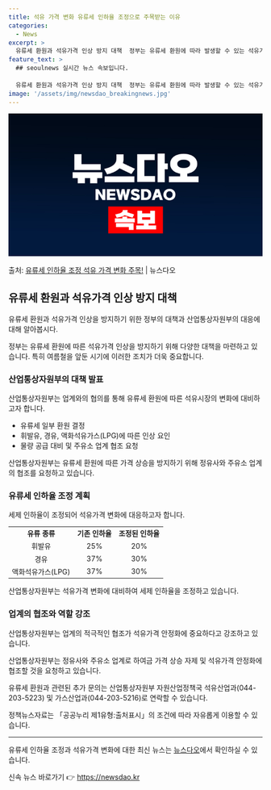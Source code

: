 ```yaml
---
title: 석유 가격 변화 유류세 인하율 조정으로 주목받는 이유
categories:
  - News
excerpt: >
  유류세 환원과 석유가격 인상 방지 대책  정부는 유류세 환원에 따라 발생할 수 있는 석유가격의 인상을 방지하…
feature_text: >
  ## seoulnews 실시간 뉴스 속보입니다.

  유류세 환원과 석유가격 인상 방지 대책  정부는 유류세 환원에 따라 발생할 수 있는 석유가격의 인상을 방지하…
image: '/assets/img/newsdao_breakingnews.jpg'
---
```


![뉴스다오 속보](/assets/img/newsdao_breakingnews.jpg)

<p>출처: <a href="https://newsdao.kr/4360" rel="dofollow">유류세 인하율 조정 석유 가격 변화 주목!</a> | 뉴스다오</p>

<h2 data-ke-size="size26">유류세 환원과 석유가격 인상 방지 대책</h2>
유류세 환원과 석유가격 인상을 방지하기 위한 정부의 대책과 산업통상자원부의 대응에 대해 알아봅시다.

<p data-ke-size="size16">정부는 유류세 환원에 따른 석유가격 인상을 방지하기 위해 다양한 대책을 마련하고 있습니다. 특히 여름철을 앞둔 시기에 이러한 조치가 더욱 중요합니다.</p>

<h3>산업통상자원부의 대책 발표</h3>
산업통상자원부는 업계와의 협의를 통해 유류세 환원에 따른 석유시장의 변화에 대비하고자 합니다.

<ul>
  <li>유류세 일부 환원 결정</li>
  <li>휘발유, 경유, 액화석유가스(LPG)에 따른 인상 요인</li>
  <li>물량 공급 대비 및 주유소 업계 협조 요청</li>
</ul>

<p data-ke-size="size16">산업통상자원부는 유류세 환원에 따른 가격 상승을 방지하기 위해 정유사와 주유소 업계의 협조를 요청하고 있습니다.</p>

<h3>유류세 인하율 조정 계획</h3>
세제 인하율이 조정되어 석유가격 변화에 대응하고자 합니다.

<table>
  <tr>
    <td style="text-align: center; height: 17px;"><b>유류 종류</b></td>
    <td style="text-align: center; height: 17px;"><b>기존 인하율</b></td>
    <td style="text-align: center; height: 17px;"><b>조정된 인하율</b></td>
  </tr>
  <tr>
    <td style="text-align: center; height: 17px;">휘발유</td>
    <td style="text-align: center; height: 17px;">25%</td>
    <td style="text-align: center; height: 17px;">20%</td>
  </tr>
  <tr>
    <td style="text-align: center; height: 17px;">경유</td>
    <td style="text-align: center; height: 17px;">37%</td>
    <td style="text-align: center; height: 17px;">30%</td>
  </tr>
  <tr>
    <td style="text-align: center; height: 17px;">액화석유가스(LPG)</td>
    <td style="text-align: center; height: 17px;">37%</td>
    <td style="text-align: center; height: 17px;">30%</td>
  </tr>
</table>

<p data-ke-size="size16">산업통상자원부는 석유가격 변화에 대비하여 세제 인하율을 조정하고 있습니다.</p>

<h3>업계의 협조와 역할 강조</h3>
산업통상자원부는 업계의 적극적인 협조가 석유가격 안정화에 중요하다고 강조하고 있습니다.

<p data-ke-size="size16">산업통상자원부는 정유사와 주유소 업계로 하여금 가격 상승 자제 및 석유가격 안정화에 협조할 것을 요청하고 있습니다.</p>

<p data-ke-size="size16">유류세 환원과 관련된 추가 문의는 산업통상자원부 자원산업정책국 석유산업과(044-203-5223) 및 가스산업과(044-203-5216)로 연락할 수 있습니다.</p>
<p data-ke-size="size16">정책뉴스자료는 「공공누리 제1유형:출처표시」의 조건에 따라 자유롭게 이용할 수 있습니다.</p>

<hr>

<p data-ke-size="size16">유류세 인하율 조정과 석유가격 변화에 대한 최신 뉴스는 <a href="https://newsdao.kr/4360">뉴스다오</a>에서 확인하실 수 있습니다.</p>
 

신속 뉴스 바로가기 👉 <a href="https://newsdao.kr" rel="dofollow">https://newsdao.kr</a>


